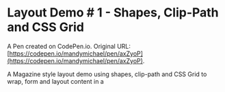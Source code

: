 # Layout Demo # 1 - Shapes, Clip-Path and CSS Grid

A Pen created on CodePen.io. Original URL: [https://codepen.io/mandymichael/pen/axZyoP](https://codepen.io/mandymichael/pen/axZyoP).

A Magazine style layout demo using shapes, clip-path and CSS Grid to wrap, form and layout content in a 
